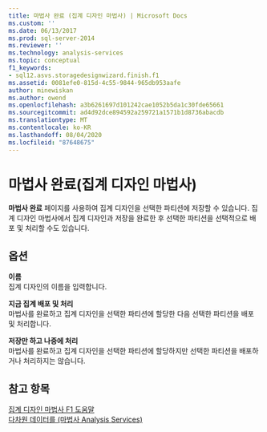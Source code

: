 ```yaml
---
title: 마법사 완료 (집계 디자인 마법사) | Microsoft Docs
ms.custom: ''
ms.date: 06/13/2017
ms.prod: sql-server-2014
ms.reviewer: ''
ms.technology: analysis-services
ms.topic: conceptual
f1_keywords:
- sql12.asvs.storagedesignwizard.finish.f1
ms.assetid: 0081efe0-815d-4c55-9844-965db953aafe
author: minewiskan
ms.author: owend
ms.openlocfilehash: a3b6261697d101242cae1052b5da1c30fde65661
ms.sourcegitcommit: ad4d92dce894592a259721a1571b1d8736abacdb
ms.translationtype: MT
ms.contentlocale: ko-KR
ms.lasthandoff: 08/04/2020
ms.locfileid: "87648675"
---
```

# <a name="completing-the-wizard-aggregation-design-wizard"></a>마법사 완료(집계 디자인 마법사)
  **마법사 완료** 페이지를 사용하여 집계 디자인을 선택한 파티션에 저장할 수 있습니다. 집계 디자인 마법사에서 집계 디자인과 저장을 완료한 후 선택한 파티션을 선택적으로 배포 및 처리할 수도 있습니다.  
  
## <a name="options"></a>옵션  
 **이름**  
 집계 디자인의 이름을 입력합니다.  
  
 **지금 집계 배포 및 처리**  
 마법사를 완료하고 집계 디자인을 선택한 파티션에 할당한 다음 선택한 파티션을 배포 및 처리합니다.  
  
 **저장만 하고 나중에 처리**  
 마법사를 완료하고 집계 디자인을 선택한 파티션에 할당하지만 선택한 파티션을 배포하거나 처리하지는 않습니다.  
  
## <a name="see-also"></a>참고 항목  
 [집계 디자인 마법사 F1 도움말](aggregation-design-wizard-f1-help.md)   
 [다차원 데이터를 &#40;마법사 Analysis Services&#41;](analysis-services-wizards-multidimensional-data.md)  
  
  
